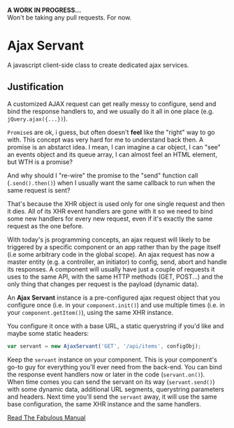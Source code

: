 **A WORK IN PROGRESS...**  
Won't be taking any pull requests. For now.


Ajax Servant
============
A javascript client-side class to create dedicated ajax services.


Justification
-------------
A customized AJAX request can get really messy to configure, send and bind the response handlers to, and we usually do it all in one place (e.g. `jQuery.ajax({...})`).

`Promise`s are ok, i guess, but often doesn't **feel** like the "right" way to go with. This concept was very hard for me to understand back then. A promise is an abstarct idea. I mean, I can imagine a car object, I can "see" an events object and its queue array, I can almost feel an HTML element, but WTH is a promise? 

And why should I "re-wire" the promise to the "send" function call (`.send().then()`) when I usually want the same callback to run when the same request is sent?

That's because the XHR object is used only for one single request and then it dies. All of its XHR event handlers are gone with it so we need to bind some new handlers for every new request, even if it's exactly the same request as the one before.

With today's js programming concepts, an ajax request will likely to be triggered by a specific component or an app rather than by the page itself (i.e some arbitrary code in the global scope). An ajax request has now a master entity (e.g. a controller, an initiator) to config, send, abort and handle its responses.
A component will usually have just a couple of requests it uses to the same API, with the same HTTP methods (GET, POST...) and the only thing that changes per request is the payload (dynamic data).

An **Ajax Servant** instance is a pre-configured ajax request object that you configure once (i.e. in your `component.init()`) and use multiple times (i.e. in your `component.getItem()`), using the same XHR instance.

You configure it once with a base URL, a static querystring if you'd like and maybe some static headers:
```js
var servant = new AjaxServant('GET', '/api/items', configObj);
```
Keep the `servant` instance on your component. This is your component's go-to guy for everything you'll ever need from the back-end. You can bind the response event handlers now or later in the code (`servant.on()`).  
When time comes you can send the servant on its way (`servant.send()`) with some dynamic data, additional URL segments, querystring parameters and headers. Next time you'll send the `servant` away, it will use the same base configuration, the same XHR instance and the same handlers.

[Read The Fabulous Manual](https://github.com/taitulism/ajax-servant/blob/master/docs/README.md)
